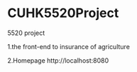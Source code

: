 # CUHK5520Project
5520 project

1.the front-end to insurance of agriculture

2.Homepage
http://localhost:8080



